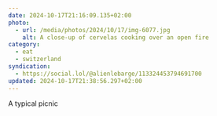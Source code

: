 ```yaml
---
date: 2024-10-17T21:16:09.135+02:00
photo:
  - url: /media/photos/2024/10/17/img-6077.jpg
    alt: A close-up of cervelas cooking over an open fire
category:
  - eat
  - switzerland
syndication:
  - https://social.lol/@alienlebarge/113324453794691700
updated: 2024-10-17T21:38:56.297+02:00
---
```


A typical picnic

